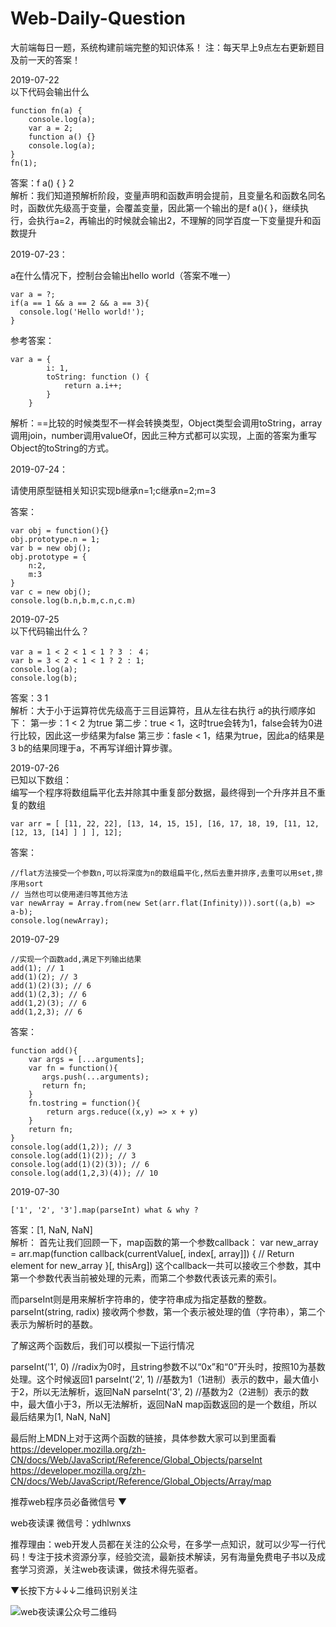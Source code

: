 # Web-Daily-Question
大前端每日一题，系统构建前端完整的知识体系！
注：每天早上9点左右更新题目及前一天的答案！

2019-07-22  
以下代码会输出什么
```
function fn(a) {
	console.log(a);
	var a = 2;
	function a() {}
	console.log(a);
}
fn(1);
```
答案：f a() { }  2  
解析：我们知道预解析阶段，变量声明和函数声明会提前，且变量名和函数名同名时，函数优先级高于变量，会覆盖变量，因此第一个输出的是f a(){ }，继续执行，会执行a=2，再输出的时候就会输出2，不理解的同学百度一下变量提升和函数提升

2019-07-23：

a在什么情况下，控制台会输出hello world（答案不唯一）

```
var a = ?;
if(a == 1 && a == 2 && a == 3){
  console.log('Hello world!');
}

```
参考答案：
```
var a = {
        i: 1,
        toString: function () {
            return a.i++;
        }
    }  
```
解析：==比较的时候类型不一样会转换类型，Object类型会调用toString，array调用join，number调用valueOf，因此三种方式都可以实现，上面的答案为重写Object的toString的方式。

2019-07-24：  

请使用原型链相关知识实现b继承n=1;c继承n=2;m=3

答案：
```
var obj = function(){}
obj.prototype.n = 1;
var b = new obj();
obj.prototype = {
	n:2,
	m:3
}
var c = new obj();
console.log(b.n,b.m,c.n,c.m)
```

2019-07-25  
以下代码输出什么？
```
var a = 1 < 2 < 1 < 1 ? 3 ： 4；
var b = 3 < 2 < 1 < 1 ? 2 : 1;
console.log(a);
console.log(b);
```
答案：3  1  
解析：大于小于运算符优先级高于三目运算符，且从左往右执行
a的执行顺序如下：
第一步：1 < 2 为true
第二步：true < 1，这时true会转为1，false会转为0进行比较，因此这一步结果为false
第三步：fasle < 1，结果为true，因此a的结果是3
b的结果同理于a，不再写详细计算步骤。

2019-07-26  
已知以下数组：  
编写一个程序将数组扁平化去并除其中重复部分数据，最终得到一个升序并且不重复的数组 
```
var arr = [ [11, 22, 22], [13, 14, 15, 15], [16, 17, 18, 19, [11, 12, [12, 13, [14] ] ] ], 12];
```
答案：
```  
//flat方法接受一个参数n,可以将深度为n的数组扁平化,然后去重并排序,去重可以用set,排序用sort
// 当然也可以使用递归等其他方法
var newArray = Array.from(new Set(arr.flat(Infinity))).sort((a,b) => a-b);
console.log(newArray);  
```

2019-07-29  
```  
//实现一个函数add,满足下列输出结果
add(1); // 1
add(1)(2); // 3
add(1)(2)(3); // 6
add(1)(2,3); // 6
add(1,2)(3); // 6
add(1,2,3); // 6
```
答案：  
```  
function add(){
	var args = [...arguments];
	var fn = function(){
	   args.push(...arguments);
	   return fn;
	}
	fn.tostring = function(){
	    return args.reduce((x,y) => x + y)
	}
	return fn;
}
console.log(add(1,2)); // 3
console.log(add(1)(2)); // 3
console.log(add(1)(2)(3)); // 6
console.log(add(1,2,3)(4)); // 10
```  

2019-07-30  
```  
['1', '2', '3'].map(parseInt) what & why ?   

```  
答案：[1, NaN, NaN]  
解析：
首先让我们回顾一下，map函数的第一个参数callback：
var new_array = arr.map(function callback(currentValue[, index[, array]]) { // Return element for new_array }[, thisArg])
这个callback一共可以接收三个参数，其中第一个参数代表当前被处理的元素，而第二个参数代表该元素的索引。

而parseInt则是用来解析字符串的，使字符串成为指定基数的整数。
parseInt(string, radix)
接收两个参数，第一个表示被处理的值（字符串），第二个表示为解析时的基数。

了解这两个函数后，我们可以模拟一下运行情况

parseInt('1', 0) //radix为0时，且string参数不以“0x”和“0”开头时，按照10为基数处理。这个时候返回1
parseInt('2', 1) //基数为1（1进制）表示的数中，最大值小于2，所以无法解析，返回NaN
parseInt('3', 2) //基数为2（2进制）表示的数中，最大值小于3，所以无法解析，返回NaN
map函数返回的是一个数组，所以最后结果为[1, NaN, NaN]

最后附上MDN上对于这两个函数的链接，具体参数大家可以到里面看
https://developer.mozilla.org/zh-CN/docs/Web/JavaScript/Reference/Global_Objects/parseInt
https://developer.mozilla.org/zh-CN/docs/Web/JavaScript/Reference/Global_Objects/Array/map

推荐web程序员必备微信号 
▼

web夜读课
微信号：ydhlwnxs

推荐理由：web开发人员都在关注的公众号，在多学一点知识，就可以少写一行代码！专注于技术资源分享，经验交流，最新技术解读，另有海量免费电子书以及成套学习资源，关注web夜读课，做技术得先驱者。

 ▼长按下方↓↓↓二维码识别关注
 
![web夜读课公众号二维码](https://github.com/qappleh/Web-Daily-Question/blob/master/qrcode_for_gh_64b8beeaaf09_344.jpg)
